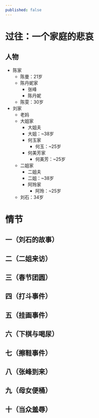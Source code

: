 ```yaml
---
published: false
---
```


# 过往：一个家庭的悲哀

## 人物

- 陈家
    - 陈曼：21岁
    - 陈丹妮家
        - 张峰
        - 陈丹妮
    - 陈雯：30岁
- 刘家
    - 老妈
    - 大姐家
        - 大姐夫
        - 大姐：~38岁
        - 何玉家
            - 何玉：~25岁
        - 何美芳家
            - 何美芳：~25岁
    - 二姐家
        - 二姐夫
        - 二姐：~38岁
        - 阿玲家
            - 阿玲：~25岁
    - 刘石：34岁

# 情节

## 一（刘石的故事）

## 二（二姐来访）

## 三（春节团圆）

## 四（打斗事件）

## 五（挂画事件）

## 六（下棋与喝尿）

## 七（擦鞋事件）

## 八（张峰到来）

## 九（母女便桶）

## 十（当众羞辱）

